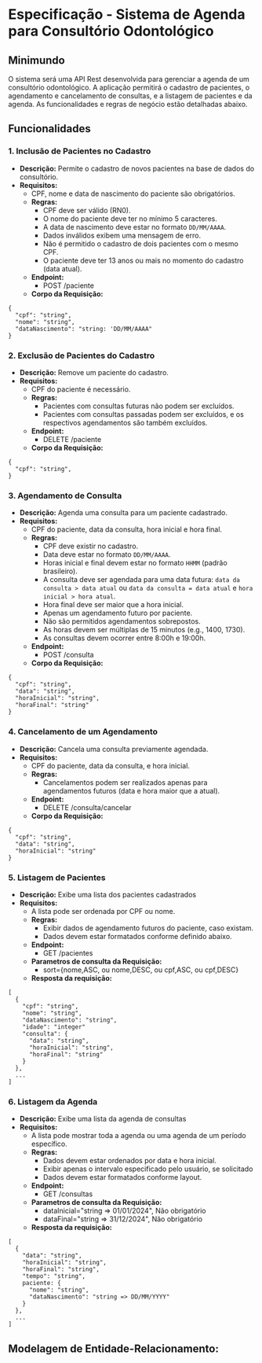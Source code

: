 # Especificação - Sistema de Agenda para Consultório Odontológico

## Minimundo
O sistema será uma API Rest desenvolvida para gerenciar a agenda de um consultório odontológico. 
A aplicação permitirá o cadastro de pacientes, o agendamento e cancelamento de consultas, e a listagem de pacientes e da agenda. 
As funcionalidades e regras de negócio estão detalhadas abaixo.

## Funcionalidades
### 1. Inclusão de Pacientes no Cadastro
- **Descrição:** Permite o cadastro de novos pacientes na base de dados do consultório.
- **Requisitos:**
  - CPF, nome e data de nascimento do paciente são obrigatórios.
  - **Regras:**
    - CPF deve ser válido (RN0).
    - O nome do paciente deve ter no mínimo 5 caracteres.
    - A data de nascimento deve estar no formato `DD/MM/AAAA`.
    - Dados inválidos exibem uma mensagem de erro.
    - Não é permitido o cadastro de dois pacientes com o mesmo CPF.
    - O paciente deve ter 13 anos ou mais no momento do cadastro (data atual).
  - **Endpoint:**
    - POST /paciente
  - **Corpo da Requisição:**
```
{
  "cpf": "string",
  "nome": "string",
  "dataNascimento": "string: 'DD/MM/AAAA"
}
```

### 2. Exclusão de Pacientes do Cadastro
- **Descrição:** Remove um paciente do cadastro.
- **Requisitos:**
  - CPF do paciente é necessário.
  - **Regras:**
    - Pacientes com consultas futuras não podem ser excluídos.
    - Pacientes com consultas passadas podem ser excluídos, e os respectivos agendamentos são também excluídos.
  - **Endpoint:**
    - DELETE /paciente
  - **Corpo da Requisição:**
```
{
  "cpf": "string",
}
```

### 3. Agendamento de Consulta
- **Descrição:** Agenda uma consulta para um paciente cadastrado.
- **Requisitos:**
  - CPF do paciente, data da consulta, hora inicial e hora final.
  - **Regras:**
    - CPF deve existir no cadastro.
    - Data deve estar no formato `DD/MM/AAAA`.
    - Horas inicial e final devem estar no formato `HHMM` (padrão brasileiro).
    - A consulta deve ser agendada para uma data futura: `data da consulta > data atual` ou `data da consulta = data atual` e `hora inicial > hora atual`.
    - Hora final deve ser maior que a hora inicial.
    - Apenas um agendamento futuro por paciente.
    - Não são permitidos agendamentos sobrepostos.
    - As horas devem ser múltiplas de 15 minutos (e.g., 1400, 1730).
    - As consultas devem ocorrer entre 8:00h e 19:00h.
  - **Endpoint:**
    - POST /consulta
  - **Corpo da Requisição:**
```
{
  "cpf": "string",
  "data": "string",
  "horaInicial": "string",
  "horaFinal": "string"
}
```

### 4. Cancelamento de um Agendamento
- **Descrição:** Cancela uma consulta previamente agendada.
- **Requisitos:**
  - CPF do paciente, data da consulta, e hora inicial.
  - **Regras:**
    - Cancelamentos podem ser realizados apenas para agendamentos futuros (data e hora maior que a atual).
  - **Endpoint:**
    - DELETE /consulta/cancelar
  - **Corpo da Requisição:**
```
{
  "cpf": "string",
  "data": "string",
  "horaInicial": "string"
}
```


### 5. Listagem de Pacientes
- **Descrição:** Exibe uma lista dos pacientes cadastrados
- **Requisitos:**
  - A lista pode ser ordenada por CPF ou nome.
  - **Regras:**
    - Exibir dados de agendamento futuros do paciente, caso existam.
    - Dados devem estar formatados conforme definido abaixo.
  - **Endpoint:**
    - GET /pacientes
  - **Parametros de consulta da Requisição:**
    - sort={nome,ASC, ou nome,DESC, ou cpf,ASC, ou cpf,DESC}
  - **Resposta da requisição:**
```
[
  {
    "cpf": "string",
    "nome": "string",
    "dataNascimento": "string",
    "idade": "integer"
    "consulta": {
      "data": "string",
      "horaInicial": "string",
      "horaFinal": "string"
    }
  },
  ...
]
```

### 6. Listagem da Agenda
- **Descrição:** Exibe uma lista da agenda de consultas
- **Requisitos:**
  - A lista pode mostrar toda a agenda ou uma agenda de um período específico.
  - **Regras:**
    - Dados devem estar ordenados por data e hora inicial.
    - Exibir apenas o intervalo especificado pelo usuário, se solicitado
    - Dados devem estar formatados conforme layout.
  - **Endpoint:**
    - GET /consultas
  - **Parametros de consulta da Requisição:**
    - dataInicial="string => 01/01/2024", Não obrigatório
    - dataFinal="string => 31/12/2024", Não obrigatório
  - **Resposta da requisição:**
```
[
  {
    "data": "string",
    "horaInicial": "string",
    "horaFinal": "string",
    "tempo": "string",
    paciente: {
      "nome": "string",
      "dataNascimento": "string => DD/MM/YYYY"
    }
  },
  ...
]
```

## Modelagem de Entidade-Relacionamento:

